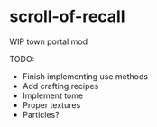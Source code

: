# scroll-of-recall
WIP town portal mod

TODO:

- Finish implementing use methods
- Add crafting recipes
- Implement tome
- Proper textures
- Particles?